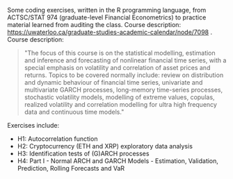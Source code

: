 Some coding exercises, written in the R programming language, from ACTSC/STAT 974 (graduate-level Financial Econometrics) to practice material learned from auditing the class. Course description: https://uwaterloo.ca/graduate-studies-academic-calendar/node/7098 . Course description:
> "The focus of this course is on the statistical modelling, estimation and inference and forecasting of nonlinear financial time series, with a special emphasis on volatility and correlation of asset prices and returns. Topics to be covered normally include: review on distribution and dynamic behaviour of financial time series, univariate and multivariate GARCH processes, long-memory time-series processes, stochastic volatility models, modelling of extreme values, copulas, realized volatility and correlation modelling for ultra high frequency data and continuous time models."

Exercises include:
- H1: Autocorrelation function
- H2: Cryptocurrency (ETH and XRP) exploratory data analysis
- H3: Identification tests of (G)ARCH processes
- H4: Part I - Normal ARCH and GARCH Models - Estimation, Validation, Prediction, Rolling Forecasts and VaR
